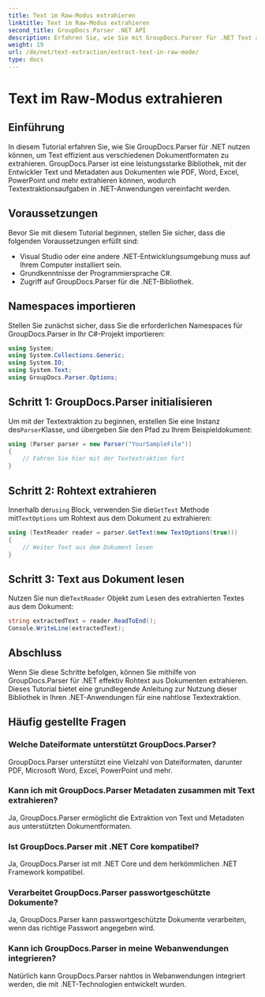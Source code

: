 ```yaml
---
title: Text im Raw-Modus extrahieren
linktitle: Text im Raw-Modus extrahieren
second_title: GroupDocs.Parser .NET API
description: Erfahren Sie, wie Sie mit GroupDocs.Parser für .NET Text aus Dokumenten extrahieren. Einfache, effiziente und nahtlose Textextraktion in Ihren .NET-Anwendungen.
weight: 19
url: /de/net/text-extraction/extract-text-in-raw-mode/
type: docs
---
```

# Text im Raw-Modus extrahieren

## Einführung
In diesem Tutorial erfahren Sie, wie Sie GroupDocs.Parser für .NET nutzen können, um Text effizient aus verschiedenen Dokumentformaten zu extrahieren. GroupDocs.Parser ist eine leistungsstarke Bibliothek, mit der Entwickler Text und Metadaten aus Dokumenten wie PDF, Word, Excel, PowerPoint und mehr extrahieren können, wodurch Textextraktionsaufgaben in .NET-Anwendungen vereinfacht werden.
## Voraussetzungen
Bevor Sie mit diesem Tutorial beginnen, stellen Sie sicher, dass die folgenden Voraussetzungen erfüllt sind:
- Visual Studio oder eine andere .NET-Entwicklungsumgebung muss auf Ihrem Computer installiert sein.
- Grundkenntnisse der Programmiersprache C#.
- Zugriff auf GroupDocs.Parser für die .NET-Bibliothek.

## Namespaces importieren
Stellen Sie zunächst sicher, dass Sie die erforderlichen Namespaces für GroupDocs.Parser in Ihr C#-Projekt importieren:
```csharp
using System;
using System.Collections.Generic;
using System.IO;
using System.Text;
using GroupDocs.Parser.Options;
```
## Schritt 1: GroupDocs.Parser initialisieren
 Um mit der Textextraktion zu beginnen, erstellen Sie eine Instanz des`Parser`Klasse, und übergeben Sie den Pfad zu Ihrem Beispieldokument:
```csharp
using (Parser parser = new Parser("YourSampleFile"))
{
    // Fahren Sie hier mit der Textextraktion fort
}
```
## Schritt 2: Rohtext extrahieren
 Innerhalb der`using` Block, verwenden Sie die`GetText` Methode mit`TextOptions` um Rohtext aus dem Dokument zu extrahieren:
```csharp
using (TextReader reader = parser.GetText(new TextOptions(true)))
{
    // Weiter Text aus dem Dokument lesen
}
```
## Schritt 3: Text aus Dokument lesen
 Nutzen Sie nun die`TextReader` Objekt zum Lesen des extrahierten Textes aus dem Dokument:
```csharp
string extractedText = reader.ReadToEnd();
Console.WriteLine(extractedText);
```

## Abschluss
Wenn Sie diese Schritte befolgen, können Sie mithilfe von GroupDocs.Parser für .NET effektiv Rohtext aus Dokumenten extrahieren. Dieses Tutorial bietet eine grundlegende Anleitung zur Nutzung dieser Bibliothek in Ihren .NET-Anwendungen für eine nahtlose Textextraktion.

## Häufig gestellte Fragen
### Welche Dateiformate unterstützt GroupDocs.Parser?
GroupDocs.Parser unterstützt eine Vielzahl von Dateiformaten, darunter PDF, Microsoft Word, Excel, PowerPoint und mehr.
### Kann ich mit GroupDocs.Parser Metadaten zusammen mit Text extrahieren?
Ja, GroupDocs.Parser ermöglicht die Extraktion von Text und Metadaten aus unterstützten Dokumentformaten.
### Ist GroupDocs.Parser mit .NET Core kompatibel?
Ja, GroupDocs.Parser ist mit .NET Core und dem herkömmlichen .NET Framework kompatibel.
### Verarbeitet GroupDocs.Parser passwortgeschützte Dokumente?
Ja, GroupDocs.Parser kann passwortgeschützte Dokumente verarbeiten, wenn das richtige Passwort angegeben wird.
### Kann ich GroupDocs.Parser in meine Webanwendungen integrieren?
Natürlich kann GroupDocs.Parser nahtlos in Webanwendungen integriert werden, die mit .NET-Technologien entwickelt wurden.